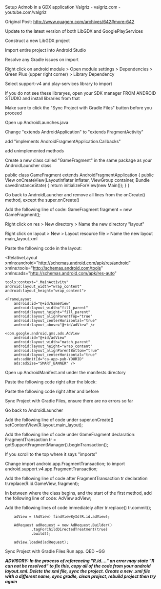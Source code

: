 Setup Admob in a GDX application
Valgriz - valgriz.com - youtube.com/valgriz

Original Post:
http://www.quagem.com/archives/642#more-642

Update to the latest version of both LibGDX and GooglePlayServices

Construct a new LibGDX project

Import entire project into Android Studio

Resolve any Gradle issues on import

Right click on android module > Open module settings > Dependencies > Green Plus (upper right corner) > Library Dependency

Select support-v4 and play-services library to import

If you do not see these libraryes, open your SDK manager FROM ANDROID STUDIO and install libraries from that

Make sure to click the "Sync Project with Gradle Files" button before you proceed

Open up AndroidLaunches.java

Change "extends AndroidApplication" to "extends FragmentActivity"

add "implements AndroidFragmentApplication.Callbacks"

add unimplemented methods

Create a new class called "GameFragment" in the same package as your AndroidLauncher class

public class GameFragment extends AndroidFragmentApplication {
	public View onCreateView(LayoutInflater inflater, ViewGroup container, Bundle savedInstanceState) {
		return initializeForView(new Main());
	}
}

Go back to AndroidLauncher and remove all lines from the onCreate() method, except the super.onCreate()

Add the following line of code:
GameFragment fragment = new GameFragment();

Right click on res > New directory > Name the new directory "layout"

Right click on layout > New > Layout resource file > Name the new layout main_layout.xml

Paste the following code in the layout:

<?xml version="1.0" encoding="utf-8"?>
<RelativeLayout
    xmlns:android="http://schemas.android.com/apk/res/android"
    xmlns:tools="http://schemas.android.com/tools"
    xmlns:ads="http://schemas.android.com/apk/res-auto"

    tools:context=".MainActivity"
    android:layout_width="wrap_content"
    android:layout_height="wrap_content">

    <FrameLayout
        android:id="@+id/GameView"
        android:layout_width="fill_parent"
        android:layout_height="fill_parent"
        android:layout_alignParentTop="true"
        android:layout_centerHorizontal="true"
        android:layout_above="@+id/adView" />

    <com.google.android.gms.ads.AdView
        android:id="@+id/adView"
        android:layout_width="match_parent"
        android:layout_height="wrap_content"
        android:layout_alignParentBottom="true"
        android:layout_centerHorizontal="true"
        ads:adUnitId="ca-app-pub-YOURID"
        ads:adSize="SMART_BANNER" />

</RelativeLayout>

Open up AndroidManifest.xml under the manifests directory

Paste the following code right after the <uses-sdk/> block:
 <uses-permission android:name="android.permission.INTERNET"/>
 <uses-permission android:name="android.permission.ACCESS_NETWORK_STATE"/>

Paste the following code right after </activity> and before </application>

 <activity
   android:name="com.google.android.gms.ads.AdActivity"
   android:theme="@android:style/Theme.Translucent"
   android:configChanges="keyboard|keyboardHidden|orientation|screenLayout|uiMode|screenSize|smallestScreenSize"/>

Sync Project with Gradle Files, ensure there are no errors so far

Go back to AndroidLauncher

Add the following line of code under super.onCreate()
setContentView(R.layout.main_layout);


Add the following line of code under GameFragment declaration:
FragmentTransaction tr = getSupportFragmentManager().beginTransaction();

If you scroll to the top where it says "imports"

Change
import android.app.FragmentTransaction;
to
import android.support.v4.app.FragmentTransaction;

Add the following line of code after FragmentTransaction tr declaration
tr.replace(R.id.GameView, fragment);

In between where the class begins, and the start of the first method, add the following line of code:
AdView adView;


Add the following lines of code immediately after tr.replace()
tr.commit();

		adView = (AdView) findViewById(R.id.adView);

		AdRequest adRequest = new AdRequest.Builder()
				.tagForChildDirectedTreatment(true)
				.build();

		adView.loadAd(adRequest);

Sync Project with Gradle Files
Run app.
QED ~GG

***ADVISORY: In the process of referencing "R.id...." an error may state "R can not be resolved"
to fix this, copy all of the code from your android layout.xml.  Delete the xml file, sync the project.
Create a new .xml file with a different name, sync gradle, clean project, rebuild project then try again***


